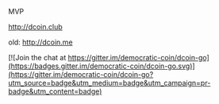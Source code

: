 MVP

http://dcoin.club

old: http://dcoin.me

[![Join the chat at https://gitter.im/democratic-coin/dcoin-go](https://badges.gitter.im/democratic-coin/dcoin-go.svg)](https://gitter.im/democratic-coin/dcoin-go?utm_source=badge&utm_medium=badge&utm_campaign=pr-badge&utm_content=badge)
